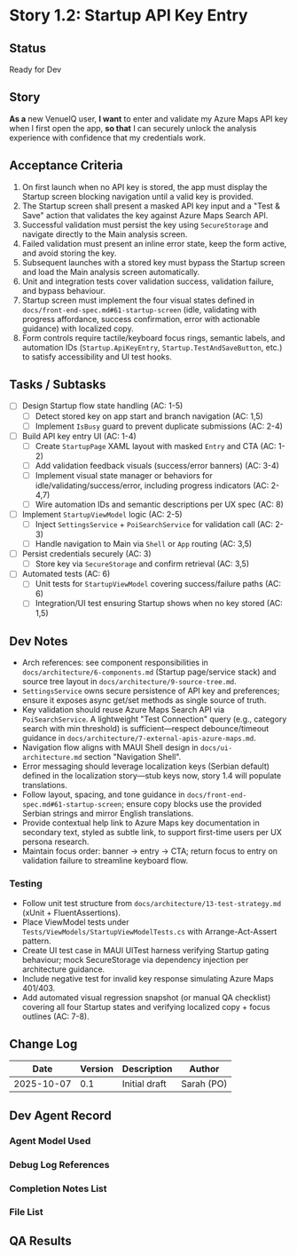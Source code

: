# Story 1.2: Startup API Key Entry

## Status
Ready for Dev

## Story
**As a** new VenueIQ user,
**I want** to enter and validate my Azure Maps API key when I first open the app,
**so that** I can securely unlock the analysis experience with confidence that my credentials work.

## Acceptance Criteria
1. On first launch when no API key is stored, the app must display the Startup screen blocking navigation until a valid key is provided.
2. The Startup screen shall present a masked API key input and a "Test & Save" action that validates the key against Azure Maps Search API.
3. Successful validation must persist the key using `SecureStorage` and navigate directly to the Main analysis screen.
4. Failed validation must present an inline error state, keep the form active, and avoid storing the key.
5. Subsequent launches with a stored key must bypass the Startup screen and load the Main analysis screen automatically.
6. Unit and integration tests cover validation success, validation failure, and bypass behaviour.
7. Startup screen must implement the four visual states defined in `docs/front-end-spec.md#61-startup-screen` (idle, validating with progress affordance, success confirmation, error with actionable guidance) with localized copy.
8. Form controls require tactile/keyboard focus rings, semantic labels, and automation IDs (`Startup.ApiKeyEntry`, `Startup.TestAndSaveButton`, etc.) to satisfy accessibility and UI test hooks.

## Tasks / Subtasks
- [ ] Design Startup flow state handling (AC: 1-5)
  - [ ] Detect stored key on app start and branch navigation (AC: 1,5)
  - [ ] Implement `IsBusy` guard to prevent duplicate submissions (AC: 2-4)
- [ ] Build API key entry UI (AC: 1-4)
  - [ ] Create `StartupPage` XAML layout with masked `Entry` and CTA (AC: 1-2)
  - [ ] Add validation feedback visuals (success/error banners) (AC: 3-4)
  - [ ] Implement visual state manager or behaviors for idle/validating/success/error, including progress indicators (AC: 2-4,7)
  - [ ] Wire automation IDs and semantic descriptions per UX spec (AC: 8)
- [ ] Implement `StartupViewModel` logic (AC: 2-5)
  - [ ] Inject `SettingsService` + `PoiSearchService` for validation call (AC: 2-3)
  - [ ] Handle navigation to Main via `Shell` or `App` routing (AC: 3,5)
- [ ] Persist credentials securely (AC: 3)
  - [ ] Store key via `SecureStorage` and confirm retrieval (AC: 3,5)
- [ ] Automated tests (AC: 6)
  - [ ] Unit tests for `StartupViewModel` covering success/failure paths (AC: 6)
  - [ ] Integration/UI test ensuring Startup shows when no key stored (AC: 1,5)

## Dev Notes
- Arch references: see component responsibilities in `docs/architecture/6-components.md` (Startup page/service stack) and source tree layout in `docs/architecture/9-source-tree.md`.
- `SettingsService` owns secure persistence of API key and preferences; ensure it exposes async get/set methods as single source of truth.
- Key validation should reuse Azure Maps Search API via `PoiSearchService`. A lightweight "Test Connection" query (e.g., category search with min threshold) is sufficient—respect debounce/timeout guidance in `docs/architecture/7-external-apis-azure-maps.md`.
- Navigation flow aligns with MAUI Shell design in `docs/ui-architecture.md` section "Navigation Shell".
- Error messaging should leverage localization keys (Serbian default) defined in the localization story—stub keys now, story 1.4 will populate translations.
- Follow layout, spacing, and tone guidance in `docs/front-end-spec.md#61-startup-screen`; ensure copy blocks use the provided Serbian strings and mirror English translations.
- Provide contextual help link to Azure Maps key documentation in secondary text, styled as subtle link, to support first-time users per UX persona research.
- Maintain focus order: banner → entry → CTA; return focus to entry on validation failure to streamline keyboard flow.

### Testing
- Follow unit test structure from `docs/architecture/13-test-strategy.md` (xUnit + FluentAssertions).
- Place ViewModel tests under `Tests/ViewModels/StartupViewModelTests.cs` with Arrange-Act-Assert pattern.
- Create UI test case in MAUI UITest harness verifying Startup gating behaviour; mock SecureStorage via dependency injection per architecture guidance.
- Include negative test for invalid key response simulating Azure Maps 401/403.
- Add automated visual regression snapshot (or manual QA checklist) covering all four Startup states and verifying localized copy + focus outlines (AC: 7-8).

## Change Log
| Date | Version | Description | Author |
|---|---|---|---|
| 2025-10-07 | 0.1 | Initial draft | Sarah (PO) |

## Dev Agent Record

### Agent Model Used

### Debug Log References

### Completion Notes List

### File List

## QA Results
